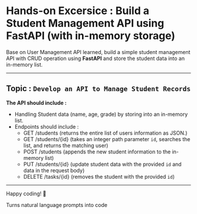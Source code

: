 # Hands-on Excersice : Build a Student Management API using FastAPI (with in-memory storage)

Base on User Management API learned, build a simple student management API with CRUD operation using **FastAPI** and store the student data into an in-memory list.

---

## Topic : `Develop an API to Manage Student Records`
**The API should include :**
- Handling Student data (name, age, grade) by storing into an in-memory list.
- Endpoints should include :
	- GET /students (returns the entire list of users information as JSON.)
	- GET /students/{id} (takes an integer path parameter `id`, searches the list, and returns the matching user) 
	- POST /students (appends the new student information to the in-memory list)
	- PUT /students/{id} (update student data with the provided `id` and data in the request body)
	- DELETE /tasks/{id} (removes the student with the provided `id`)

---

Happy coding! 🚀

Turns natural language prompts into code


